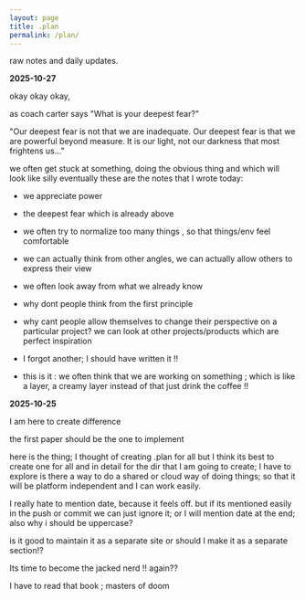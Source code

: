 ```yaml
---
layout: page
title: .plan
permalink: /plan/
---
```


raw notes and daily updates.



**2025-10-27**

okay okay okay,

as coach carter says  "What is your deepest fear?"

"Our deepest fear is not that we are inadequate.
 Our deepest fear is that we are powerful beyond measure. 
 It is our light, not our darkness that most frightens us..."

we often get stuck at something, doing the obvious thing and which will look like silly eventually
 these are the notes that I wrote today:

 - we appreciate power
 - the deepest fear which is already above
 - we often try to normalize too many things , so that things/env feel comfortable
 - we can actually think from other angles, we can actually allow others to express their view
 - we often look away from what we already know
 - why dont people think from the first principle
 - why cant people allow themselves to change their perspective on a particular project? we can look at other projects/products which are perfect  inspiration


- I forgot another; I should have written it !!
- this is it : we often think that we are working on something ; which is like a layer, a creamy layer instead of that just drink the coffee !!

**2025-10-25**

I am here to create difference

the first paper should be the one to implement

here is the thing; I thought of creating .plan for all but I think its best to create one for all and in detail for the dir that I am going to create; I have to explore is there a way to do a shared or cloud way of doing things; so that it will be platform independent and I can work easily.

I really hate to mention date, because it feels off. but if its mentioned easily in the push or commit we can just ignore it; or I will mention date at the end; also why i should be uppercase?

is it good to maintain it as a separate site or should I make it as a separate section!?

Its time to become the jacked nerd !! again??

I have to read that book ; masters of doom